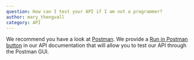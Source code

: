 ```yaml
---
question: How can I test your API if I am not a programmer?
author: mary_thengvall
category: API
---
```

We recommend you have a look at [Postman](https://www.getpostman.com/). We provide a [Run in Postman button](https://developers.sparkpost.com/api/#/introduction/using-postman) in our API documentation that will allow you to test our API through the Postman GUI.
